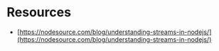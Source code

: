 # Resources

* [https://nodesource.com/blog/understanding-streams-in-nodejs/](https://nodesource.com/blog/understanding-streams-in-nodejs/)
